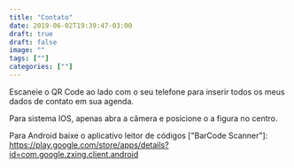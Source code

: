 ```yaml
---
title: "Contato"
date: 2019-06-02T19:39:47-03:00
draft: true
draft: false
image: ""
tags: [""]
categories: [""]
---
```


Escaneie o QR Code ao lado com o seu telefone para inserir todos os meus dados de contato em sua agenda.

Para sistema IOS, apenas abra a câmera e posicione o a figura no centro.

Para Android baixe o aplicativo leitor de códigos ["BarCode Scanner"]: https://play.google.com/store/apps/details?id=com.google.zxing.client.android